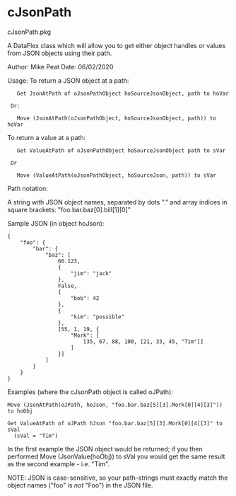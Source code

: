 # cJsonPath

cJsonPath.pkg

 A DataFlex class which will allow you to get either object handles or values from JSON
 objects using their path.
 
 Author:  Mike Peat
 Date:    06/02/2020

 Usage:
   To return a JSON object at a path:
       
       Get JsonAtPath of oJsonPathObject hoSourceJsonObject, path to hoVar
     
     Or:
       
       Move (JsonAtPath(oJsonPathObject, hoSourceJsonObject, path)) to hoVar

   To return a value at a path:
       
       Get ValueAtPath of oJsonPathObject hoSourceJsonObject path to sVar
       
     Or
       
       Move (ValueAtPath(oJsonPathObject, hoSourceJson, path)) to sVar

Path notation:

A string with JSON object names, separated by dots "." and array indices
in square brackets: "foo.bar.baz[0].bill[1][0]"

 Sample JSON (in object hoJson):

    {
    	"foo": {
    		"bar": {
    			"baz": [
    				66.123,
    				{
    					"jim": "jack"
    				},
    				False,
    				{
    					"bob": 42
    				},
    				{
    					"kim": "possible"
    				},
    				[55, 1, 19, {
    					"Mork": [
    						[35, 67, 88, 100, [21, 33, 45, "Tim"]]
    					]
    				}]
    			]
    		}
    	}
    }

 Examples (where the cJsonPath object is called oJPath):
    
    Move (JsonAtPath(oJPath, hoJson, "foo.bar.baz[5][3].Mork[0][4][3]")) to hoObj

    Get ValueAtPath of oJPath hJson "foo.bar.baz[5][3].Mork[0][4][3]" to sVal
      (sVal = "Tim")

 In the first example the JSON object would be returned; if you then performed
 Move (JsonValue(hoObj)) to sVal you would get the same result as the second
 example - i.e. "Tim".

 NOTE: JSON is case-sensitive, so your path-strings must exactly match the
       object names ("foo" is *not* "Foo") in the JSON file.

